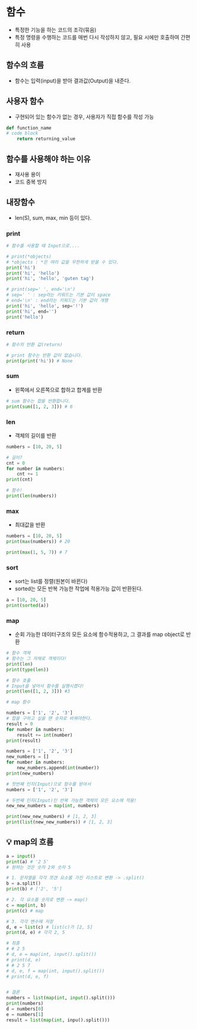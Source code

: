 # 함수
- 특정한 기능을 하는 코드의 조각(묶음)
- 특정 명령을 수행하는 코드를 매번 다시 작성하지 않고, 필요 시에만 호출하여 간편히 사용

## 함수의 흐름
- 함수는 입력(input)을 받아 결과값(Output)을 내준다.

## 사용자 함수
- 구현되어 있는 함수가 없는 경우, 사용자가 직접 함수를 작성 가능
```python
def function_name
# code block
    return returning_value
```
## 함수를 사용해야 하는 이유
- 재사용 용이
- 코드 중복 방지

## 내장함수
- len(S), sum, max, min 등이 있다.

### print

```python
# 함수를 사용할 때 Input으로....

# print(*objects)
# *objects : *은 여러 값을 무한하게 받을 수 있다.
print('hi')
print('hi', 'hello')
print('hi', 'hello', 'guten tag')

# print(sep=' ', end='\n')
# sep=' ' : sep라는 키워드는 기본 값이 space 
# end='\n' : end라는 키워드는 기본 값이 개행
print('hi', 'hello', sep='!')
print('hi', end='')
print('hello')
```
### return

```python
# 함수의 반환 값(return)

# print 함수는 반환 값이 없습니다. 
print(print('hi')) # None
```
### sum
- 왼쪽에서 오른쪽으로 합하고 합계를 반환
```python
# sum 함수는 합을 반환합니다. 
print(sum([1, 2, 3])) # 6
```
### len
- 객체의 길이를 반환
```python
numbers = [10, 20, 5]

# 길이?
cnt = 0 
for number in numbers:
    cnt += 1 
print(cnt)

# 함수!
print(len(numbers))
```
### max
- 최대값을 반환
```python
numbers = [10, 20, 5]
print(max(numbers)) # 20

print(max(1, 5, 7)) # 7
```

### sort
- sort는 list를 정렬(원본이 바뀐다)
- sorted는 모든 반복 가능한 작업에 적용가능 값이 반환된다.
```python
a = [10, 20, 5]
print(sorted(a))
```

### map
- 순회 가능한 데이터구조의 모든 요소에 함수적용하고, 그 결과를 map object로 반환
```python
# 함수 객체
# 함수는 그 자체로 객체이다!
print(len)
print(type(len))

# 함수 호출
# Input을 넣어서 함수를 실행시켰다!
print(len([1, 2, 3])) #3

# map 함수

numbers = ['1', '2', '3']
# 합을 구하고 싶을 땐 숫자로 바꿔야한다.
result = 0
for number in numbers:
    result += int(number)
print(result)

numbers = ['1', '2', '3']
new_numbers = []
for number in numbers:
    new_numbers.append(int(number))
print(new_numbers)

# 첫번째 인자(Input)으로 함수를 받아서
numbers = ['1', '2', '3']

# 두번째 인자(Input)인 반복 가능한 객체의 모든 요소에 적용!
new_new_numbers = map(int, numbers)

print(new_new_numbers) # [1, 2, 3]
print(list(new_new_numbers)) # [1, 2, 3]
```

## :bulb: map의 흐름

```python
a = input()
print(a) # '2 5'
# 원하는 것은 숫자 2와 숫자 5

# 1. 문자열을 각각 쪼갠 요소를 가진 리스트로 변환 -> .split()
b = a.split()
print(b) # ['2', '5']

# 2. 각 요소를 숫자로 변환 -> map()
c = map(int, b)
print(c) # map 

# 3. 각각 변수에 저장
d, e = list(c) # list(c)가 [2, 5]
print(d, e) # 각각 2, 5

# 최종
# # 2 5
# d, e = map(int, input().split())
# print(d, e)
# # 2 5 7
# d, e, f = map(int, input().split())
# print(d, e, f)


# 결론
numbers = list(map(int, input().split()))
print(numbers)
d = numbers[0]
e = numbers[1]
result = list(map(int, inpu().split()))
```
